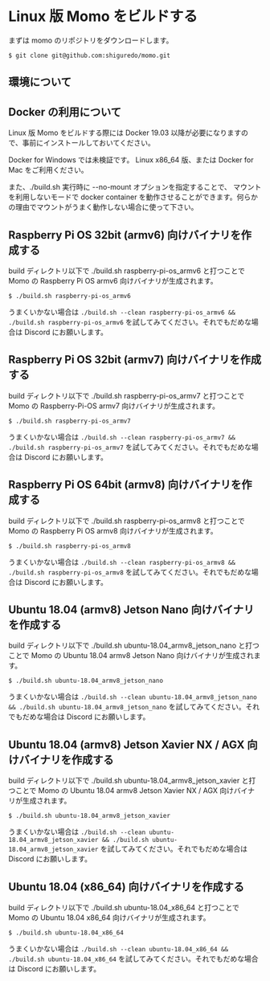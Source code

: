 # Linux 版 Momo をビルドする

まずは momo のリポジトリをダウンロードします。

```shell
$ git clone git@github.com:shiguredo/momo.git
```

## 環境について

## Docker の利用について

Linux 版 Momo をビルドする際には Docker 19.03 以降が必要になりますので、事前にインストールしておいてください。

Docker for Windows では未検証です。 Linux x86_64 版、または Docker for Mac をご利用ください。

また、./build.sh 実行時に --no-mount オプションを指定することで、
マウントを利用しないモードで docker container を動作させることができます。何らかの理由でマウントがうまく動作しない場合に使って下さい。

## Raspberry Pi OS 32bit (armv6) 向けバイナリを作成する

build ディレクトリ以下で ./build.sh raspberry-pi-os_armv6 と打つことで Momo の Raspberry Pi OS armv6 向けバイナリが生成されます。

```shell
$ ./build.sh raspberry-pi-os_armv6
```

うまくいかない場合は `./build.sh --clean raspberry-pi-os_armv6 && ./build.sh raspberry-pi-os_armv6` を試してみてください。それでもだめな場合は Discord にお願いします。

## Raspberry Pi OS 32bit (armv7) 向けバイナリを作成する

build ディレクトリ以下で ./build.sh raspberry-pi-os_armv7 と打つことで Momo の Raspberry-Pi-OS armv7 向けバイナリが生成されます。

```shell
$ ./build.sh raspberry-pi-os_armv7
```

うまくいかない場合は `./build.sh --clean raspberry-pi-os_armv7 && ./build.sh raspberry-pi-os_armv7` を試してみてください。それでもだめな場合は Discord にお願いします。

## Raspberry Pi OS 64bit (armv8) 向けバイナリを作成する

build ディレクトリ以下で ./build.sh raspberry-pi-os_armv8 と打つことで Momo の Raspberry Pi OS armv8 向けバイナリが生成されます。

```shell
$ ./build.sh raspberry-pi-os_armv8
```

うまくいかない場合は `./build.sh --clean raspberry-pi-os_armv8 && ./build.sh raspberry-pi-os_armv8` を試してみてください。それでもだめな場合は Discord にお願いします。

## Ubuntu 18.04 (armv8) Jetson Nano 向けバイナリを作成する

build ディレクトリ以下で ./build.sh ubuntu-18.04_armv8_jetson_nano と打つことで Momo の Ubuntu 18.04 armv8 Jetson Nano 向けバイナリが生成されます。

```shell
$ ./build.sh ubuntu-18.04_armv8_jetson_nano
```

うまくいかない場合は `./build.sh --clean ubuntu-18.04_armv8_jetson_nano && ./build.sh ubuntu-18.04_armv8_jetson_nano` を試してみてください。それでもだめな場合は Discord にお願いします。

## Ubuntu 18.04 (armv8) Jetson Xavier NX / AGX 向けバイナリを作成する

build ディレクトリ以下で ./build.sh ubuntu-18.04_armv8_jetson_xavier と打つことで Momo の Ubuntu 18.04 armv8 Jetson Xavier NX / AGX 向けバイナリが生成されます。

```shell
$ ./build.sh ubuntu-18.04_armv8_jetson_xavier
```

うまくいかない場合は `./build.sh --clean ubuntu-18.04_armv8_jetson_xavier && ./build.sh ubuntu-18.04_armv8_jetson_xavier` を試してみてください。それでもだめな場合は Discord にお願いします。

## Ubuntu 18.04 (x86_64) 向けバイナリを作成する

build ディレクトリ以下で ./build.sh ubuntu-18.04_x86_64 と打つことで Momo の Ubuntu 18.04 x86_64 向けバイナリが生成されます。

```shell
$ ./build.sh ubuntu-18.04_x86_64
```

うまくいかない場合は `./build.sh --clean ubuntu-18.04_x86_64 && ./build.sh ubuntu-18.04_x86_64` を試してみてください。それでもだめな場合は Discord にお願いします。
